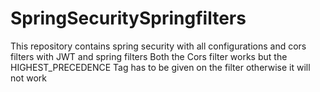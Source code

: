 # SpringSecuritySpringfilters
This repository contains spring security with all configurations and cors filters with JWT and spring filters
Both the Cors filter works but the HIGHEST_PRECEDENCE Tag has to be given on the filter otherwise it will not work
